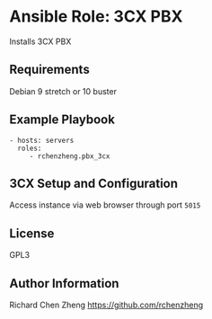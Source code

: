 Ansible Role: 3CX PBX
=========

Installs 3CX PBX

Requirements
------------

Debian 9 stretch or 10 buster

Example Playbook
----------------

    - hosts: servers
      roles:
         - rchenzheng.pbx_3cx

3CX Setup and Configuration
----------------

Access instance via web browser through port `5015`

License
-------

GPL3

Author Information
------------------
Richard Chen Zheng
https://github.com/rchenzheng
